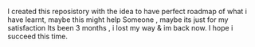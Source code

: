 I created this reposistory with the idea to have perfect roadmap of what i have learnt, maybe this might help Someone , maybe its just for my satisfaction
Its been 3 months , i lost my way & im back now. I hope i succeed this time.
